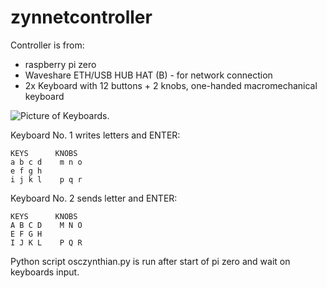 # zynnetcontroller
Controller is from:
+ raspberry pi zero
+ Waveshare ETH/USB HUB HAT (B) - for network connection
+ 2x Keyboard with 12 buttons + 2 knobs, one-handed macromechanical keyboard

![Picture of Keyboards.]([https://github.com/ToFFmashines/zynnetcontroller/IMG_20231029_161651.jpg])

Keyboard No. 1 writes letters and ENTER:
```
KEYS      KNOBS
a b c d    m n o
e f g h
i j k l    p q r
```

Keyboard No. 2 sends letter and ENTER:
```
KEYS      KNOBS
A B C D    M N O
E F G H
I J K L    P Q R
```
Python script osczynthian.py is run after start of pi zero and wait on keyboards input.
